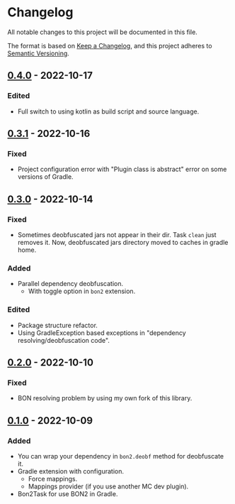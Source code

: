 # Changelog

All notable changes to this project will be documented in this file.

The format is based on [Keep a Changelog](https://keepachangelog.com/en/1.0.0/),
and this project adheres to [Semantic Versioning](https://semver.org/spec/v2.0.0.html).

## [0.4.0] - 2022-10-17

### Edited

- Full switch to using kotlin as build script and source language.

## [0.3.1] - 2022-10-16

### Fixed

- Project configuration error with "Plugin class is abstract" error on some versions of Gradle.

## [0.3.0] - 2022-10-14

### Fixed

- Sometimes deobfuscated jars not appear in their dir. Task `clean` just removes it. Now, deobfuscated jars directory
  moved to caches in gradle home.

### Added

- Parallel dependency deobfuscation.
  - With toggle option in `bon2` extension.

### Edited

- Package structure refactor.
- Using GradleException based exceptions in "dependency resolving/deobfuscation code".

## [0.2.0] - 2022-10-10

### Fixed

- BON resolving problem by using my own fork of this library.

## [0.1.0] - 2022-10-09

### Added

- You can wrap your dependency in `bon2.deobf` method for deobfuscate it.
- Gradle extension with configuration.
  - Force mappings.
  - Mappings provider (if you use another MC dev plugin).
- Bon2Task for use BON2 in Gradle.

[unreleased]: https://github.com/MJaroslav/Bon2Gradle/compare/v0.4.0...HEAD

[0.4.0]: https://github.com/MJaroslav/Bon2Gradle/compare/v0.3.1...v0.4.0

[0.3.1]: https://github.com/MJaroslav/Bon2Gradle/compare/v0.3.0...v0.3.1

[0.3.0]: https://github.com/MJaroslav/Bon2Gradle/compare/v0.2.0...v0.3.0

[0.2.0]: https://github.com/MJaroslav/Bon2Gradle/compare/v0.1.0...v0.2.0

[0.1.0]: https://github.com/MJaroslav/Bon2Gradle/releases/tag/v0.1.0
